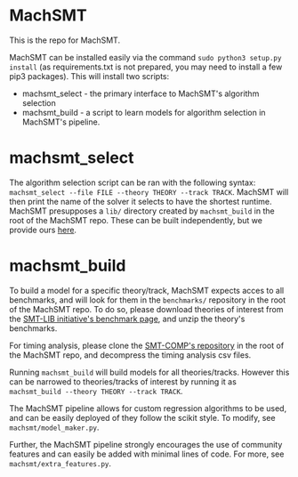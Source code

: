# MachSMT

This is the repo for MachSMT. 

MachSMT can be installed easily via the command `sudo python3 setup.py install` (as requirements.txt is not prepared, you may need to install a few pip3 packages). This will install two scripts:

* machsmt_select - the primary interface to MachSMT's algorithm selection
* machsmt_build  - a script to learn models for algorithm selection in MachSMT's pipeline.

# machsmt_select
The algorithm selection script can be ran with the following syntax: `machsmt_select --file FILE --theory THEORY --track TRACK`. MachSMT will then print the name of the solver it selects to have the shortest runtime. MachSMT presupposes a `lib/` directory created by `machsmt_build` in the root of the MachSMT repo. These can be built independently, but we provide ours [here](https://www.dropbox.com/s/hbeidctzpwilinb/lib.zip?dl=1).

# machsmt_build

To build a model for a specific theory/track, MachSMT expects acces to all benchmarks, and will look for them in the  `benchmarks/`  repository in the root of the MachSMT repo. To do so, please download theories of interest from the [SMT-LIB initiative's benchmark page](http://smtlib.cs.uiowa.edu/benchmarks.shtml), and unzip the theory's benchmarks.

For timing analysis, please clone the [SMT-COMP's repository](https://github.com/SMT-COMP/smt-comp) in the root of the MachSMT repo, and decompress the timing analysis csv files.

Running `machsmt_build` will build models for all theories/tracks. However this can be narrowed to theories/tracks of interest by running it as `machsmt_build --theory THEORY --track TRACK`.

The MachSMT pipeline allows for custom regression algorithms to be used, and can be easily deployed of they follow the scikit style. To modify, see `machsmt/model_maker.py`.

Further, the MachSMT pipeline strongly encourages the use of community features and can easily be added with minimal lines of code. For more, see `machsmt/extra_features.py`.
